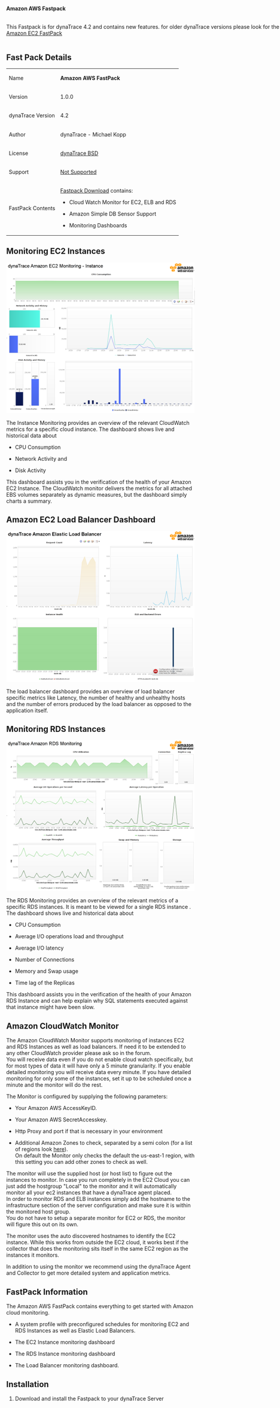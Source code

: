 <html xmlns="http://www.w3.org/1999/xhtml">
<head>
    <title>Amazon AWS Fastpack</title>
    <meta http-equiv="Content-Type" content="text/html; charset=UTF-8"/>
    <meta http-equiv="X-UA-Compatible" content="IE=EmulateIE8" />
    <meta content="Scroll Wiki Publisher" name="generator"/>
    <link type="text/css" rel="stylesheet" href="css/blueprint/liquid.css" media="screen, projection"/>
    <link type="text/css" rel="stylesheet" href="css/blueprint/print.css" media="print"/>
    <link type="text/css" rel="stylesheet" href="css/content-style.css" media="screen, projection, print"/>
    <link type="text/css" rel="stylesheet" href="css/screen.css" media="screen, projection"/>
    <link type="text/css" rel="stylesheet" href="css/print.css" media="print"/>
</head>
<body>
    <div class="container" style="min-width: 760px;">
        <div class="header block">
            <div class="header-left column span-6">
            </div>
            <div class="column span-18 header-right last">
                <h4>Amazon AWS Fastpack</h4>
            </div>
        </div>
        <div class="block">
            <div class="toc column span-6 prepend-top">
<ul class="toc">
</ul>
This Fastpack is for dynaTrace 4.2 and contains new features. for older dynaTrace versions please look for the <a href="https://community/display/DL/Amazon+EC2+FastPack">Amazon EC2 FastPack</a>    </p>
    </div>
    </div>
    </div>
    <div class="section-2"  id="77922354_AmazonAWSFastpack-FastPackDetails"  >
        <h2>Fast Pack Details</h2>
    <div class="tablewrap">
        <table>
<thead class=" "></thead><tfoot class=" "></tfoot><tbody class=" ">    <tr>
            <td rowspan="1" colspan="1">
        <p>
Name    </p>
            </td>
                <td rowspan="1" colspan="1">
        <p>
<strong class=" ">Amazon AWS FastPack</strong>    </p>
            </td>
        </tr>
    <tr>
            <td rowspan="1" colspan="1">
        <p>
Version    </p>
            </td>
                <td rowspan="1" colspan="1">
        <p>
1.0.0    </p>
            </td>
        </tr>
    <tr>
            <td rowspan="1" colspan="1">
        <p>
dynaTrace Version    </p>
            </td>
                <td rowspan="1" colspan="1">
        <p>
4.2    </p>
            </td>
        </tr>
    <tr>
            <td rowspan="1" colspan="1">
        <p>
Author    </p>
            </td>
                <td rowspan="1" colspan="1">
        <p>
dynaTrace - Michael Kopp    </p>
            </td>
        </tr>
    <tr>
            <td rowspan="1" colspan="1">
        <p>
License    </p>
            </td>
                <td rowspan="1" colspan="1">
        <p>
<a href="attachments_5275722_2_dynaTraceBSD.txt">dynaTrace BSD</a>    </p>
            </td>
        </tr>
    <tr>
            <td rowspan="1" colspan="1">
        <p>
Support    </p>
            </td>
                <td rowspan="1" colspan="1">
        <p>
<a href="https://community/display/DL/Support+Levels#SupportLevels-Community">Not Supported </a>    </p>
            </td>
        </tr>
    <tr>
            <td rowspan="1" colspan="1">
        <p>
FastPack Contents    </p>
            </td>
                <td rowspan="1" colspan="1">
        <p>
<a href="attachments_89096418_1_dynaTrace_AWSFastpack.dtp">Fastpack Download</a> contains:    </p>
<ul class=" "><li class=" ">    <p>
Cloud Watch Monitor for EC2, ELB and RDS    </p>
</li><li class=" ">    <p>
Amazon Simple DB Sensor Support    </p>
</li><li class=" ">    <p>
Monitoring Dashboards    </p>
</li></ul>            </td>
        </tr>
</tbody>        </table>
            </div>
    </div>
    <div class="section-2"  id="77922354_AmazonAWSFastpack-MonitoringEC2Instances"  >
        <h2>Monitoring EC2 Instances</h2>
    <p>
            <img src="images_community/download/attachments/77922354/ec2.png" alt="images_community/download/attachments/77922354/ec2.png" class="" />
            </p>
    <p>
The Instance Monitoring provides an overview of the relevant CloudWatch metrics for a specific cloud instance. The dashboard shows live and historical data about    </p>
<ul class=" "><li class=" ">    <p>
CPU Consumption    </p>
</li><li class=" ">    <p>
Network Activity and    </p>
</li><li class=" ">    <p>
Disk Activity    </p>
</li></ul>    <p>
This dashboard assists you in the verification of the health of your Amazon EC2 Instance. The CloudWatch monitor delivers the metrics for all attached EBS volumes separately as dynamic measures, but the dashboard simply charts a summary.    </p>
    </div>
    <div class="section-2"  id="77922354_AmazonAWSFastpack-AmazonEC2LoadBalancerDashboard"  >
        <h2>Amazon EC2 Load Balancer Dashboard</h2>
    <p>
            <img src="images_community/download/attachments/76480998/ELB.png" alt="images_community/download/attachments/76480998/ELB.png" class="" />
            </p>
    <p>
The load balancer dashboard provides an overview of load balancer specific metrics like Latency, the number of healthy and unhealthy hosts and the number of errors produced by the load balancer as opposed to the application itself.    </p>
    </div>
    <div class="section-2"  id="77922354_AmazonAWSFastpack-MonitoringRDSInstances"  >
        <h2>Monitoring RDS Instances</h2>
    <p>
            <img src="images_community/download/attachments/76480998/database.png" alt="images_community/download/attachments/76480998/database.png" class="" />
            </p>
    <p>
The RDS Monitoring provides an overview of the relevant metrics of a specific RDS instances. It is meant to be viewed for a single RDS instance . The dashboard shows live and historical data about    </p>
<ul class=" "><li class=" ">    <p>
CPU Consumption    </p>
</li><li class=" ">    <p>
Average I/O operations load and throughput    </p>
</li><li class=" ">    <p>
Average I/O latency    </p>
</li><li class=" ">    <p>
Number of Connections    </p>
</li><li class=" ">    <p>
Memory and Swap usage    </p>
</li><li class=" ">    <p>
Time lag of the Replicas    </p>
</li></ul>    <p>
This dashboard assists you in the verification of the health of your Amazon RDS Instance and can help explain why SQL statements executed against that instance might have been slow.    </p>
    </div>
    <div class="section-2"  id="77922354_AmazonAWSFastpack-AmazonCloudWatchMonitor"  >
        <h2>Amazon CloudWatch Monitor</h2>
    <p>
The Amazon CloudWatch Monitor supports monitoring of instances EC2 and RDS Instances as well as load balancers. If need it to be extended to any other CloudWatch provider please ask so in the forum.<br/>You will receive data even if you do not enable cloud watch specifically, but for most types of data it will have only a 5 minute granularity. If you enable detailed monitoring you will receive data every minute. If you have detailed monitoring for only some of the instances, set it up to be scheduled once a minute and the monitor will do the rest.    </p>
    <p>
The Monitor is configured by supplying the following parameters:    </p>
<ul class=" "><li class=" ">    <p>
Your Amazon AWS AccessKeyID.    </p>
</li><li class=" ">    <p>
Your Amazon AWS SecretAccesskey.    </p>
</li><li class=" ">    <p>
Http Proxy and port if that is necessary in your environment    </p>
</li><li class=" ">    <p>
Additional Amazon Zones to check, separated by a semi colon (for a list of regions look <a href="http://docs.amazonwebservices.com/general/latest/gr/rande.html">here</a>).<br/>On default the Monitor only checks the default the us-east-1 region, with this setting you can add other zones to check as well.    </p>
</li></ul>    <p>
The monitor will use the supplied host (or host list) to figure out the instances to monitor. In case you run completely in the EC2 Cloud you can just add the hostgroup &quot;Local&quot; to the monitor and it will automatically monitor all your ec2 instances that have a dynaTrace agent placed.<br/>In order to monitor RDS and ELB instances simply add the hostname to the infrastructure section of the server configuration and make sure it is within the monitored host group.<br/>You do not have to setup a separate monitor for EC2 or RDS, the monitor will figure this out on its own.    </p>
    <p>
The monitor uses the auto discovered hostnames to identify the EC2 instance. While this works from outside the EC2 cloud, it works best if the collector that does the monitoring sits itself in the same EC2 region as the instances it monitors.    </p>
    <p>
In addition to using the monitor we recommend using the dynaTrace Agent and Collector to get more detailed system and application metrics.    </p>
    </div>
    <div class="section-2"  id="77922354_AmazonAWSFastpack-FastPackInformation"  >
        <h2>FastPack Information</h2>
    <p>
The Amazon AWS FastPack contains everything to get started with Amazon cloud monitoring.    </p>
<ul class=" "><li class=" ">    <p>
A system profile with preconfigured schedules for monitoring EC2 and RDS Instances as well as Elastic Load Balancers.    </p>
</li><li class=" ">    <p>
The EC2 Instance monitoring dashboard    </p>
</li><li class=" ">    <p>
The RDS Instance monitoring dashboard    </p>
</li><li class=" ">    <p>
The Load Balancer monitoring dashboard.    </p>
</li></ul>    </div>
    <div class="section-2"  id="77922354_AmazonAWSFastpack-Installation"  >
        <h2>Installation</h2>
<ol class=" "><li class=" ">    <p>
Download and install the Fastpack to your dynaTrace Server    </p>
</li></ol>    </div>
            </div>
        </div>
    </div>
</body>
</html>

